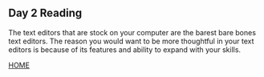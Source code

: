 ## Day 2 Reading

The text editors that are stock on your computer are the barest bare bones text editors. The reason you would want to be more thoughtful in your text editors is because of its features and ability to expand with your skills.

[HOME](README.md)